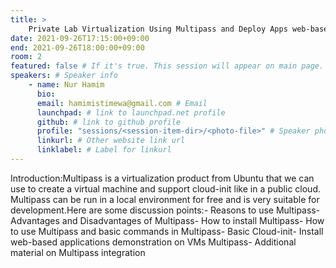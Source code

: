 ```yaml
---
title: >
    Private Lab Virtualization Using Multipass and Deploy Apps web-based on Ubuntu Server. 
date: 2021-09-26T17:15:00+09:00
end: 2021-09-26T18:00:00+09:00
room: 2
featured: false # If it's true. This session will appear on main page.
speakers: # Speaker info
    - name: Nur Hamim
      bio: 
      email: hamimistimewa@gmail.com # Email
      launchpad: # link to launchpad.net profile
      github: # link to github profile
      profile: "sessions/<session-item-dir>/<photo-file>" # Speaker photo
      linkurl: # Other website link url
      linklabel: # Label for linkurl
---
```

Introduction:Multipass is a virtualization product from Ubuntu that we can use to create a virtual machine and support cloud-init like in a public cloud. Multipass can be run in a local environment for free and is very suitable for development.Here are some discussion points:- Reasons to use Multipass- Advantages and Disadvantages of Multipass- How to install Multipass- How to use Multipass and basic commands in Multipass- Basic Cloud-init- Install web-based applications demonstration on VMs Multipass- Additional material on Multipass integration


